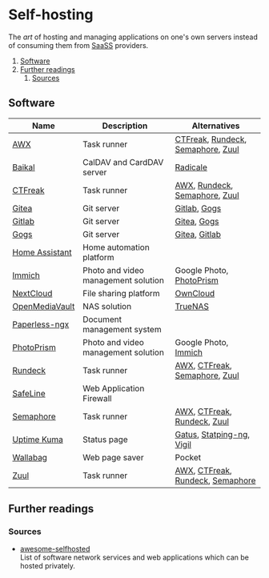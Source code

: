 # Self-hosting

The _art_ of hosting and managing applications on one's own servers instead of consuming them from
[SaaSS][service as a software substitute] providers.

1. [Software](#software)
1. [Further readings](#further-readings)
   1. [Sources](#sources)

## Software

| Name             | Description                         | Alternatives                              |
| ---------------- | ----------------------------------- | ----------------------------------------- |
| [AWX]            | Task runner                         | [CTFreak], [Rundeck], [Semaphore], [Zuul] |
| [Baikal]         | CalDAV and CardDAV server           | [Radicale]                                |
| [CTFreak]        | Task runner                         | [AWX], [Rundeck], [Semaphore], [Zuul]     |
| [Gitea]          | Git server                          | [Gitlab], [Gogs]                          |
| [Gitlab]         | Git server                          | [Gitea], [Gogs]                           |
| [Gogs]           | Git server                          | [Gitea], [Gitlab]                         |
| [Home Assistant] | Home automation platform            |                                           |
| [Immich]         | Photo and video management solution | Google Photo, [PhotoPrism]                |
| [NextCloud]      | File sharing platform               | [OwnCloud]                                |
| [OpenMediaVault] | NAS solution                        | [TrueNAS]                                 |
| [Paperless-ngx]  | Document management system          |                                           |
| [PhotoPrism]     | Photo and video management solution | Google Photo, [Immich]                    |
| [Rundeck]        | Task runner                         | [AWX], [CTFreak], [Semaphore], [Zuul]     |
| [SafeLine]       | Web Application Firewall            |                                           |
| [Semaphore]      | Task runner                         | [AWX], [CTFreak], [Rundeck], [Zuul]       |
| [Uptime Kuma]    | Status page                         | [Gatus], [Statping-ng], [Vigil]           |
| [Wallabag]       | Web page saver                      | Pocket                                    |
| [Zuul]           | Task runner                         | [AWX], [CTFreak], [Rundeck], [Semaphore]  |

## Further readings

### Sources

- [awesome-selfhosted]<br/>
  List of software network services and web applications which can be hosted privately.

<!--
  Reference
  ═╬═Time══
  -->

<!-- Knowledge base -->
[awx]: awx.md
[baikal]: baikal.md
[gitea]: gitea.md
[gitlab]: gitlab/README.md
[immich]: immich.md
[nextcloud]: nextcloud.md
[openmediavault]: openmediavault.md
[paperless-ngx]: paperless-ngx.md
[photoprism]: photoprism.md
[rundeck]: rundeck.md
[safeline]: safeline.md
[uptime kuma]: uptime%20kuma.md
[wallabag]: wallabag.md

<!-- Others -->
[awesome-selfhosted]: https://awesome-selfhosted.net/
[ctfreak]: https://ctfreak.com/
[gatus]: https://github.com/TwiN/gatus
[gogs]: https://github.com/gogs/gogs
[home assistant]: https://www.home-assistant.io/
[owncloud]: https://owncloud.com/
[radicale]: https://radicale.org/
[semaphore]: https://semaphoreui.com/
[service as a software substitute]: https://www.gnu.org/philosophy/who-does-that-server-really-serve.html
[statping-ng]: https://statping-ng.github.io/
[truenas]: https://www.truenas.com/
[vigil]: https://github.com/valeriansaliou/vigil
[zuul]: https://zuul-ci.org/
